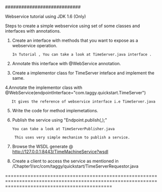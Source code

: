 
############################

Webservice tutorial using JDK 1.6 (Only)

Steps to create a simple webservice using set of some classes and interfaces with annotations.

1. Create an interface with methods that you want to expose as a webservice operation.

       In Tutorial , You can take a look at TimeServer.java interface . 
    
2. Annotate this interface with @WebService annotation.

3. Create a implementor class for TimeServer inteface and implement the same.

4.Annotate the implementor class with @WebService(endpointInterface="com.taggy.quickstart.TimeServer")

       It gives the reference of webservice interface i.e TimeServer.java 
    
5. Write the code for method implemetations.

6. Publish the service using "Endpoint.publish(<URL>,<Implementor class>);"

       You can take a look at TimeServerPublisher.java
  
        This uses very simple mechanism to publish a service.
  
7. Browse the WSDL generate @ http://127.0.0.1:8443/TimeMachineService?wsdl


8. Create a client to access the service as mentioned in /Chapter1/src/com/taggy/quickstart/TimeServerRequestor.java


==================================================================================================================================================
